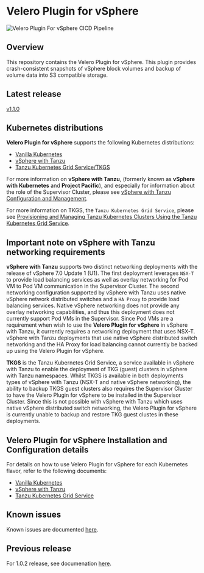 # Velero Plugin for vSphere

![Velero Plugin For vSphere CICD Pipeline](https://github.com/vmware-tanzu/velero-plugin-for-vsphere/workflows/Velero%20Plugin%20For%20vSphere%20CICD%20Pipeline/badge.svg)

## Overview

This repository contains the Velero Plugin for vSphere.  This plugin provides crash-consistent snapshots of vSphere block volumes and backup of volume data into S3 compatible storage.

## Latest release

[v1.1.0](https://github.com/vmware-tanzu/velero-plugin-for-vsphere/releases/tag/v1.1.0)

## Kubernetes distributions

**Velero Plugin for vSphere** supports the following Kubernetes distributions:

- [Vanilla Kubernetes](https://github.com/kubernetes/kubernetes)
- [vSphere with Tanzu](https://blogs.vmware.com/vsphere/2019/08/introducing-project-pacific.html)
- [Tanzu Kubernetes Grid Service/TKGS](https://blogs.vmware.com/vsphere/2020/03/vsphere-7-tanzu-kubernetes-clusters.html)

For more information on **vSphere with Tanzu**, (formerly known as **vSphere with Kubernetes** and **Project Pacific**), and especially for information about the role of the Supervisor Cluster, please see [vSphere with Tanzu Configuration and Management](https://docs.vmware.com/en/VMware-vSphere/7.0/vmware-vsphere-with-kubernetes/GUID-152BE7D2-E227-4DAA-B527-557B564D9718.html).

For more information on TKGS, the ```Tanzu Kubernetes Grid Service```, please see [Provisioning and Managing Tanzu Kubernetes Clusters Using the Tanzu Kubernetes Grid Service](https://docs.vmware.com/en/VMware-vSphere/7.0/vmware-vsphere-with-kubernetes/GUID-7E00E7C2-D1A1-4F7D-9110-620F30C02547.html).

## Important note on vSphere with Tanzu networking requirements

**vSphere with Tanzu** supports two distinct networking deployments with the release of vSphere 7.0 Update 1 (U1). The first deployment leverages ```NSX-T``` to provide load balancing services as well as overlay networking for Pod VM to Pod VM communication in the Supervisor Cluster. The second networking configuration supported by vSphere with Tanzu uses native vSphere network distributed switches and a ```HA Proxy``` to provide load balancing services. Native vSphere networking does not provide any overlay networking capabilities, and thus this deployment does not currently support Pod VMs in the Supervisor. Since Pod VMs are a requirement when wish to use the **Velero Plugin for vSphere** in vSphere with Tanzu, it currently requires a networking deployment that uses NSX-T. vSphere with Tanzu deployments that use native vSphere distributed switch networking and the HA Proxy for load balancing cannot currently be backed up using the Velero Plugin for vSphere.

**TKGS** is the Tanzu Kubernetes Grid Service, a service available in vSphere with Tanzu to enable the deployment of TKG (guest) clusters in vSphere with Tanzu namespaces. Whilst TKGS is available in both deployments types of vSphere with Tanzu (NSX-T and native vSphere networking), the ability to backup TKGS guest clusters also requires the Supervisor Cluster to have the Velero Plugin for vSphere to be installed in the Supervisor Cluster. Since this is not possible with vSphere with Tanzu which uses native vSphere distributed switch networking, the Velero Plugin for vSphere is currently unable to backup and restore TKG guest clustes in these deployments.

## Velero Plugin for vSphere Installation and Configuration details

For details on how to use Velero Plugin for vSphere for each Kubernetes flavor, refer to the following documents:

- [Vanilla Kubernetes](docs/vanilla.md)
- [vSphere with Tanzu](docs/supervisor.md)
- [Tanzu Kubernetes Grid Service](docs/guest.md)

## Known issues

Known issues are documented [here](docs/known_issues.md).

## Previous release

For 1.0.2 release, see documenation [here](https://github.com/vmware-tanzu/velero-plugin-for-vsphere/tree/v1.0.2).
